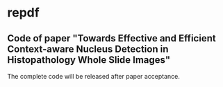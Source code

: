 # repdf
## Code of paper "Towards Effective and Efficient Context-aware Nucleus Detection in Histopathology Whole Slide Images"
The complete code will be released after paper acceptance.
